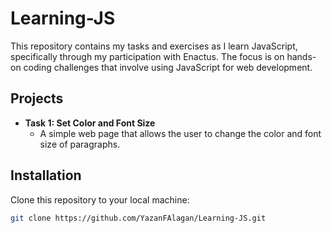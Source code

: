 # Learning-JS
This repository contains my tasks and exercises as I learn JavaScript, specifically through my participation with Enactus.
The focus is on hands-on coding challenges that involve using JavaScript for web development.
## Projects
- **Task 1: Set Color and Font Size**
  - A simple web page that allows the user to change the color and font size of paragraphs.
  
## Installation
Clone this repository to your local machine:

```bash
git clone https://github.com/YazanFAlagan/Learning-JS.git

